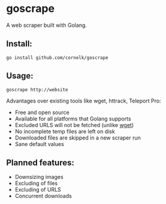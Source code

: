 # goscrape

A web scraper built with Golang.

## Install:

```
go install github.com/cornelk/goscrape
```

## Usage:
```
goscrape http://website
```

Advantages over existing tools like wget, httrack, Teleport Pro:
* Free and open source
* Available for all platforms that Golang supports
* Excluded URLS will not be fetched (unlike [wget](https://savannah.gnu.org/bugs/?20808))
* No incomplete temp files are left on disk
* Downloaded files are skipped in a new scraper run
* Sane default values

## Planned features:

* Downsizing images
* Excluding of files
* Excluding of URLS
* Concurrent downloads
